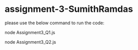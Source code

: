 # assignment-3-SumithRamdas

please use the below command to run the code:

node Assignment3_Q1.js

node Assignment3_Q2.js
